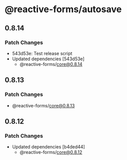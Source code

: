 # @reactive-forms/autosave

## 0.8.14

### Patch Changes

-   543d53e: Test release script
-   Updated dependencies [543d53e]
    -   @reactive-forms/core@0.8.14

## 0.8.13

### Patch Changes

-   @reactive-forms/core@0.8.13

## 0.8.12

### Patch Changes

-   Updated dependencies [b4ded44]
    -   @reactive-forms/core@0.8.12
